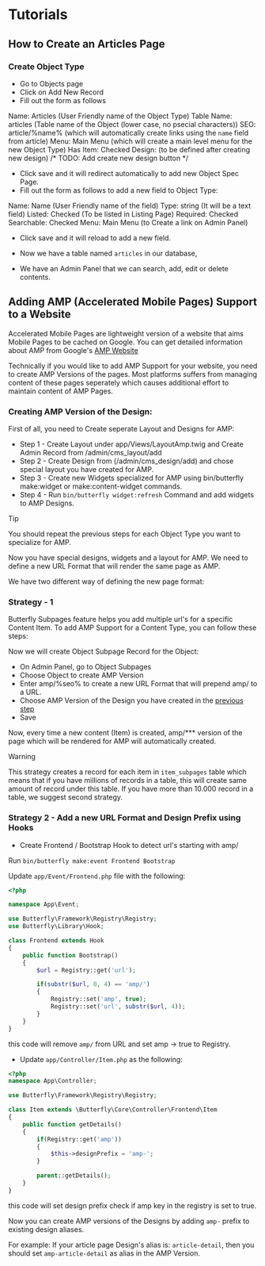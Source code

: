 # Tutorials

## How to Create an Articles Page

### Create Object Type

- Go to Objects page
- Click on Add New Record
- Fill out the form as follows

Name: Articles (User Friendly name of the Object Type)
Table Name: articles (Table name of the Object (lower case, no psecial characters))
SEO: article/%name% (which will automatically create links using the `name` field from article)
Menu: Main Menu (which will create a main level menu for the new Object Type)
Has Item: Checked
Design: (to be defined after creating new design) /* TODO: Add create new design button */

- Click save and it will redirect automatically to add new Object Spec Page.
- Fill out the form as follows to add a new field to Object Type:

Name: Name (User Friendly name of the field)
Type: string (It will be a text field)
Listed: Checked (To be listed in Listing Page)
Required: Checked
Searchable: Checked
Menu: Main Menu (to Create a link on Admin Panel)

- Click save and it will reload to add a new field.

- Now we have a table named `articles` in our database,
- We have an Admin Panel that we can search, add, edit or delete contents.

## Adding AMP (Accelerated Mobile Pages) Support to a Website

Accelerated Mobile Pages are lightweight version of a website that aims Mobile Pages to be cached on Google. You can get 
detailed information about AMP from Google's [AMP Website](https://amp.dev/)

Technically if you would like to add AMP Support for your website, you need to create AMP Versions of the pages. Most 
platforms suffers from managing content of these pages seperately which causes additional effort to maintain content of 
AMP Pages.

### Creating AMP Version of the Design:

First of all, you need to Create seperate Layout and Designs for AMP:

- Step 1 - Create Layout under app/Views/LayoutAmp.twig and Create Admin Record from /admin/cms_layout/add
- Step 2 - Create Design from (/admin/cms_design/add) and chose special layout you have created for AMP.
- Step 3 - Create new Widgets specialized for AMP using bin/butterfly make:widget or make:content-widget commands.
- Step 4 - Run `bin/butterfly widget:refresh` Command and add widgets to AMP Designs.

>[!TIP]
> You should repeat the previous steps for each Object Type you want to specialize for AMP.

Now you have special designs, widgets and a layout for AMP. We need to define a new URL Format that will render the same 
page as AMP.

We have two different way of defining the new page format:

### Strategy - 1

Butterfly Subpages feature helps you add multiple url's for a specific Content Item. To add AMP Support for a Content Type, 
you can follow these steps:

Now we will create Object Subpage Record for the Object:

- On Admin Panel, go to Object Subpages
- Choose Object to create AMP Version
- Enter amp/%seo% to create a new URL Format that will prepend amp/ to a URL.
- Choose AMP Version of the Design you have created in the [previous step](https://thebutterfly.io/docs/#/design?id=creating-amp-version-of-the-design)
- Save

Now, every time a new content (Item) is created, amp/*** version of the page which will be rendered for AMP will automatically created.

>[!WARNING]
> This strategy creates a record for each item in `item_subpages` table which means that if you have millions of records in a table,
> this will create same amount of record under this table.
> If you have more than 10.000 record in a table, we suggest second strategy.

### Strategy 2 - Add a new URL Format and Design Prefix using Hooks

- Create Frontend / Bootstrap Hook to detect url's starting with amp/

Run `bin/butterfly make:event Frontend Bootstrap`

Update `app/Event/Frontend.php` file with the following:

```php
<?php

namespace App\Event;

use Butterfly\Framework\Registry\Registry;
use Butterfly\Library\Hook;

class Frontend extends Hook
{
    public function Bootstrap()
    {
        $url = Registry::get('url');

        if(substr($url, 0, 4) == 'amp/')
        {
            Registry::set('amp', true);
            Registry::set('url', substr($url, 4));
        }
    }
}
```

this code will remove `amp/` from URL and set amp -> true to Registry.

- Update `app/Controller/Item.php` as the following:

```php
<?php
namespace App\Controller;

use Butterfly\Framework\Registry\Registry;

class Item extends \Butterfly\Core\Controller\Frontend\Item
{
    public function getDetails()
    {
        if(Registry::get('amp'))
        {
            $this->designPrefix = 'amp-';
        }

        parent::getDetails();
    }
}
```

this code will set design prefix check if amp key in the registry is set to true.

Now you can create AMP versions of the Designs by adding `amp-` prefix to existing design aliases.

For example:
If your article page Design's alias is: `article-detail`, then you should set `amp-article-detail` as alias in the AMP 
Version.